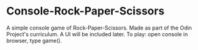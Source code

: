 # Console-Rock-Paper-Scissors

A simple console game of Rock-Paper-Scissors. 
Made as part of the Odin Project's curriculum.
A UI will be included later.
To play: open console in browser, type game().